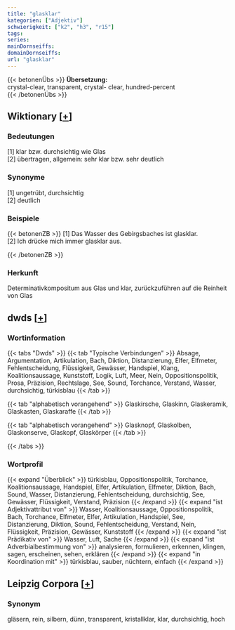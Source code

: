 ```yaml
---
title: "glasklar"
kategorien: ["Adjektiv"]
schwierigkeit: ["k2", "h3", "r15"]
tags:
series:
mainDornseiffs:
domainDornseiffs:
url: "glasklar"
---
```


{{< betonenÜbs >}}
**Übersetzung:**  
crystal-clear, transparent, crystal- clear, hundred-percent  
{{< /betonenÜbs >}}

## Wiktionary [[+](https://de.wiktionary.org/wiki/glasklar)]

### Bedeutungen
[1] klar bzw. durchsichtig wie Glas  
[2] übertragen, allgemein: sehr klar bzw. sehr deutlich  

### Synonyme
[1] ungetrübt, durchsichtig  
[2] deutlich  

### Beispiele
{{< betonenZB >}}
[1] Das Wasser des Gebirgsbaches ist glasklar.  
[2] Ich drücke mich immer glasklar aus.  

{{< /betonenZB >}}
### Herkunft
Determinativkompositum aus Glas und klar, zurückzuführen auf die Reinheit von Glas  



## dwds [[+](https://www.dwds.de/wb/glasklar)]

### Wortinformation
{{< tabs "Dwds" >}}
{{< tab "Typische Verbindungen" >}}
Absage, Argumentation, Artikulation, Bach, Diktion, Distanzierung, Elfer, Elfmeter, Fehlentscheidung, Flüssigkeit, Gewässer, Handspiel, Klang, Koalitionsaussage, Kunststoff, Logik, Luft, Meer, Nein, Oppositionspolitik, Prosa, Präzision, Rechtslage, See, Sound, Torchance, Verstand, Wasser, durchsichtig, türkisblau
{{< /tab >}}

{{< tab "alphabetisch vorangehend" >}}
Glaskirsche, Glaskinn, Glaskeramik, Glaskasten, Glaskaraffe
{{< /tab >}}

{{< tab "alphabetisch vorangehend" >}}
Glasknopf, Glaskolben, Glaskonserve, Glaskopf, Glaskörper
{{< /tab >}}

{{< /tabs >}}

### Wortprofil
{{< expand "Überblick" >}} türkisblau, Oppositionspolitik, Torchance, Koalitionsaussage, Handspiel, Elfer, Artikulation, Elfmeter, Diktion, Bach, Sound, Wasser, Distanzierung, Fehlentscheidung, durchsichtig, See, Gewässer, Flüssigkeit, Verstand, Präzision {{< /expand >}}
{{< expand "ist Adjektivattribut von" >}} Wasser, Koalitionsaussage, Oppositionspolitik, Bach, Torchance, Elfmeter, Elfer, Artikulation, Handspiel, See, Distanzierung, Diktion, Sound, Fehlentscheidung, Verstand, Nein, Flüssigkeit, Präzision, Gewässer, Kunststoff {{< /expand >}}
{{< expand "ist Prädikativ von" >}} Wasser, Luft, Sache {{< /expand >}}
{{< expand "ist Adverbialbestimmung von" >}} analysieren, formulieren, erkennen, klingen, sagen, erscheinen, sehen, erklären {{< /expand >}}
{{< expand "in Koordination mit" >}} türkisblau, sauber, nüchtern, einfach {{< /expand >}}

## Leipzig Corpora [[+](https://corpora.uni-leipzig.de/en/res?word=glasklar&corpusId=deu_newscrawl-public_2018)]


### Synonym
gläsern, rein, silbern, dünn, transparent, kristallklar, klar, durchsichtig, hoch

